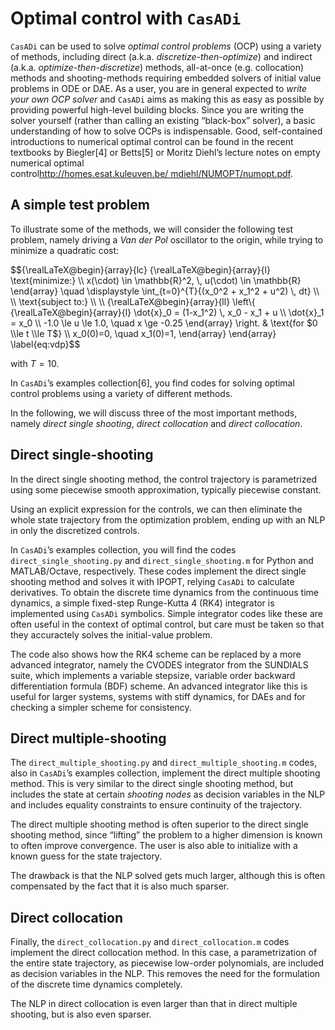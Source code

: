 Optimal control with `CasADi`
=============================

`CasADi` can be used to solve *optimal control problems* (OCP) using a variety of methods, including direct (a.k.a. *discretize-then-optimize*) and indirect (a.k.a. *optimize-then-discretize*) methods, all-at-once (e.g. collocation) methods and shooting-methods requiring embedded solvers of initial value problems in ODE or DAE. As a user, you are in general expected to *write your own OCP solver* and `CasADi` aims as making this as easy as possible by providing powerful high-level building blocks. Since you are writing the solver yourself (rather than calling an existing “black-box” solver), a basic understanding of how to solve OCPs is indispensable. Good, self-contained introductions to numerical optimal control can be found in the recent textbooks by Biegler[4] or Betts[5] or Moritz Diehl’s lecture notes on <span> empty </span><span>numerical optimal control</span><span>http://homes.esat.kuleuven.be/ mdiehl/NUMOPT/numopt.pdf</span>.

A simple test problem
---------------------

To illustrate some of the methods, we will consider the following test problem, namely driving a *Van der Pol* oscillator to the origin, while trying to minimize a quadratic cost:

$${\\realLaTeX@begin}{array}{lc}
{\\realLaTeX@begin}{array}{l}
\\text{minimize:} \\\\
x(\\cdot) \\in \\mathbb{R}^2, \\, u(\\cdot) \\in \\mathbb{R}
\\end{array}
\\quad \\displaystyle \\int\_{t=0}^{T}{(x\_0^2 + x\_1^2 + u^2) \\, dt}
\\\\
\\\\
\\text{subject to:} \\\\
\\\\
{\\realLaTeX@begin}{array}{ll}
\\left\\{
{\\realLaTeX@begin}{array}{l}
\\dot{x}\_0 = (1-x\_1^2) \\, x\_0 - x\_1 + u \\\\
\\dot{x}\_1 = x\_0 \\\\
-1.0 \\le u \\le 1.0, \\quad x \\ge -0.25
\\end{array} \\right. & \\text{for $0 \\le t \\le T$} \\\\
x\_0(0)=0, \\quad x\_1(0)=1,
\\end{array}
\\end{array}
\\label{eq:vdp}$$

with *T* = 10.

In `CasADi`’s examples collection[6], you find codes for solving optimal control problems using a variety of different methods.

In the following, we will discuss three of the most important methods, namely *direct single shooting*, *direct collocation* and *direct collocation*.

Direct single-shooting
----------------------

In the direct single shooting method, the control trajectory is parametrized using some piecewise smooth approximation, typically piecewise constant.

Using an explicit expression for the controls, we can then eliminate the whole state trajectory from the optimization problem, ending up with an NLP in only the discretized controls.

In `CasADi`’s examples collection, you will find the codes `direct_single_shooting.py` and `direct_single_shooting.m` for Python and MATLAB/Octave, respectively. These codes implement the direct single shooting method and solves it with IPOPT, relying `CasADi` to calculate derivatives. To obtain the discrete time dynamics from the continuous time dynamics, a simple fixed-step Runge-Kutta 4 (RK4) integrator is implemented using `CasADi` symbolics. Simple integrator codes like these are often useful in the context of optimal control, but care must be taken so that they accuractely solves the initial-value problem.

The code also shows how the RK4 scheme can be replaced by a more advanced integrator, namely the CVODES integrator from the SUNDIALS suite, which implements a variable stepsize, variable order backward differentiation formula (BDF) scheme. An advanced integrator like this is useful for larger systems, systems with stiff dynamics, for DAEs and for checking a simpler scheme for consistency.

Direct multiple-shooting
------------------------

The `direct_multiple_shooting.py` and `direct_multiple_shooting.m` codes, also in `CasADi`’s examples collection, implement the direct multiple shooting method. This is very similar to the direct single shooting method, but includes the state at certain *shooting nodes* as decision variables in the NLP and includes equality constraints to ensure continuity of the trajectory.

The direct multiple shooting method is often superior to the direct single shooting method, since “lifting” the problem to a higher dimension is known to often improve convergence. The user is also able to initialize with a known guess for the state trajectory.

The drawback is that the NLP solved gets much larger, although this is often compensated by the fact that it is also much sparser.

Direct collocation
------------------

Finally, the `direct_collocation.py` and `direct_collocation.m` codes implement the direct collocation method. In this case, a parametrization of the entire state trajectory, as piecewise low-order polynomials, are included as decision variables in the NLP. This removes the need for the formulation of the discrete time dynamics completely.

The NLP in direct collocation is even larger than that in direct multiple shooting, but is also even sparser.


